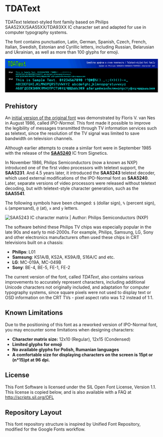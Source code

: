# TDAText
TDAText teletext-styled font family based on Philips SAA52XX/SAA55XX/TDA93XX IC character set and adapted for use in computer typography systems.

The font contains punctuation, Latin, German, Spanish, Czech, French, Italian, Swedish, Estonian and Cyrillic letters, including Russian, Belarusian and Ukrainian, as well as more than 100 glyphs for emoji.

<img src="https://github.com/tinelix/TDAText/blob/main/documentation/images/example.png"></img>

## Prehistory

An [initial version of the original font](https://www.semanticscholar.org/paper/A-new-teletext-character-set-with-enhanced-Nes/a632eb8fbe9f4e23d09b8108d211b403da9e36c1) was demonstrated by Floris V. van Nes in August 1986, called _IPO-Normal_. This font made it possible to improve the legibility of messages transmitted through TV information services such as teletext, since the resolution of the TV signal was limited to save bandwidth on television channels. 

Although earlier attempts to create a similar font were in September 1985 with the release of the [**SAA5240**](https://www.datasheetarchive.com/pdf/download/distributors/Datasheets-110/DSAP005626.pdf?h=f040ef4a86f6fb2f9ac3826ca5f64bd2%3A0b9fcd8d0a9ce28cbd7bc41751e9abb8dfd6%3Ad1715a0eea44a834c47e57efaf3bdfb8) IC from Signetics.

In November 1986, Philips Semiconductors (now a known as NXP) introduced one of the first video processors with teletext support, the **SAA5231**. And 4.5 years later, it introduced the **SAA5243** teletext decoder, which used external modifications of the IPO-Normal font as **SAA5240**. Later, separate versions of video processors were released without teletext decoding, but with teletext-style character generation, such as the **SAA5541**.

The following symbols have been changed: `$` (dollar sign), `%` (percent sign), `&` (ampersand), `@` (at), `x` and `y` letters.

![SAA5243 IC character matrix | Author: Philips Semiconductors (NXP)](https://github.com/tinelix/TDAText/assets/76806170/0865c08f-c33e-4cf3-a7ec-4f7fa0bfc59f)

The software behind these Philips TV chips was especially popular in the late 90s and early to mid-2000s. For example, Philips, Samsung, LG, Sony and other electronics manufacturers often used these chips in CRT televisions built on a chassis:
* **Philips**: L01
* **Samsung**: KS1A/B, KS2A, KS9A/B, S16A/C and etc.
* **LG**: MC-019A, MC-049B
* **Sony**: BE-4, BE-5, FE-1, FE-2

The current version of the font, called _TDAText_, also contains various improvements to accurately represent characters, including additional Unicode characters not originally included, and adaptation for computer typography systems, since square pixels were not used to display text or OSD information on the CRT TVs - pixel aspect ratio was 1:2 instead of 1:1.

## Known Limitations

Due to the positioning of this font as a reworked version of IPO-Normal font, you may encounter some limitations when designing characters:

* **Character matrix size:** 12x10 (Regular), 12x15 (Condensed)
* **Limited glyphs for emoji**
* **No available glyphs for Polish, Rumanian languages**
* **A comfortable size for displaying characters on the screen is 15pt or (n\*15)pt at 96 dpi.**

## License
This Font Software is licensed under the SIL Open Font License, Version 1.1. This license is copied below, and is also available with a FAQ at http://scripts.sil.org/OFL

## Repository Layout
This font repository structure is inspired by Unified Font Repository, modified for the Google Fonts workflow.
